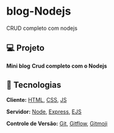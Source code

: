 # blog-Nodejs
CRUD completo com nodejs




## 💻 Projeto

 **Mini blog**
 **Crud completo com o Nodejs**
 
 ## 🧱 Tecnologias

**Cliente:** [HTML](https://www.w3schools.com/html), [CSS](https://www.w3schools.com/css),  [JS](https://www.w3schools.com/js)

**Servidor:** [Node](https://nodejs.org), [Express](https://expressjs.com), [EJS](https://ejs.co/)

**Controle de Versão:** [Git](https://git-scm.com/), [Gitflow](https://www.atlassian.com/br/git/tutorials/comparing-workflows/gitflow-workflow), [Gitmoji](https://gitmoji.dev/)

